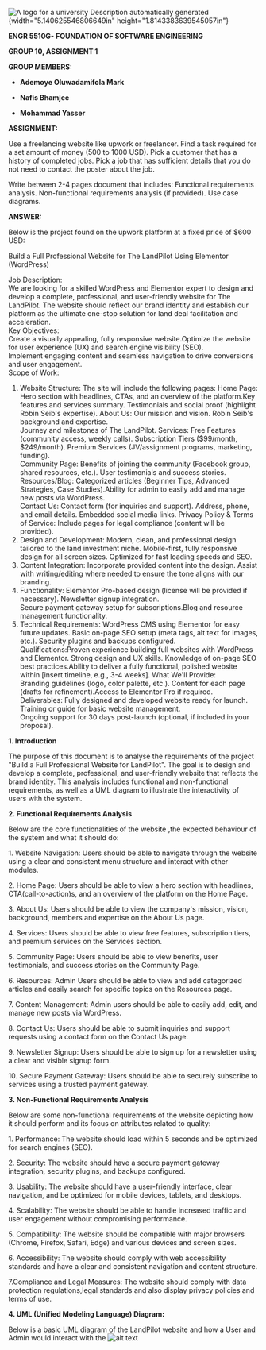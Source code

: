 ![A logo for a university Description automatically
generated](media/image1.jpg){width="5.140625546806649in"
height="1.8143383639545057in"}

**ENGR 5510G- FOUNDATION OF SOFTWARE ENGINEERING**

**GROUP 10, ASSIGNMENT 1**

**GROUP MEMBERS:**

- **Ademoye Oluwadamifola Mark**

- **Nafis Bhamjee**

- **Mohammad Yasser**

**ASSIGNMENT:**

Use a freelancing website like upwork or freelancer. Find a task
required for a set amount of money (500 to 1000 USD). Pick a customer
that has a history of completed jobs. Pick a job that has sufficient
details that you do not need to contact the poster about the job.

Write between 2-4 pages document that includes: Functional requirements
analysis. Non-functional requirements analysis (if provided). Use case
diagrams.

**ANSWER:**

Below is the project found on the upwork platform at a fixed price of
\$600 USD:

Build a Full Professional Website for The LandPilot Using Elementor
(WordPress)

Job Description:  
We are looking for a skilled WordPress and Elementor expert to design
and develop a complete, professional, and user-friendly website for The
LandPilot. The website should reflect our brand identity and establish
our platform as the ultimate one-stop solution for land deal
facilitation and acceleration.  
Key Objectives:  
Create a visually appealing, fully responsive website.Optimize the
website for user experience (UX) and search engine visibility (SEO).  
Implement engaging content and seamless navigation to drive conversions
and user engagement.  
Scope of Work:  
1. Website Structure: The site will include the following pages: Home
Page: Hero section with headlines, CTAs, and an overview of the
platform.Key features and services summary. Testimonials and social
proof (highlight Robin Seib's expertise). About Us: Our mission and
vision. Robin Seib's background and expertise.  
Journey and milestones of The LandPilot. Services: Free Features
(community access, weekly calls). Subscription Tiers (\$99/month,
\$249/month). Premium Services (JV/assignment programs, marketing,
funding).  
Community Page: Benefits of joining the community (Facebook group,
shared resources, etc.). User testimonials and success stories.  
Resources/Blog: Categorized articles (Beginner Tips, Advanced
Strategies, Case Studies).Ability for admin to easily add and manage new
posts via WordPress.  
Contact Us: Contact form (for inquiries and support). Address, phone,
and email details. Embedded social media links. Privacy Policy & Terms
of Service: Include pages for legal compliance (content will be
provided).  
2. Design and Development: Modern, clean, and professional design
tailored to the land investment niche. Mobile-first, fully responsive
design for all screen sizes. Optimized for fast loading speeds and
SEO.  
3. Content Integration: Incorporate provided content into the design.
Assist with writing/editing where needed to ensure the tone aligns with
our branding.  
4. Functionality: Elementor Pro-based design (license will be provided
if necessary). Newsletter signup integration.  
Secure payment gateway setup for subscriptions.Blog and resource
management functionality.  
5. Technical Requirements: WordPress CMS using Elementor for easy future
updates. Basic on-page SEO setup (meta tags, alt text for images, etc.).
Security plugins and backups configured.  
Qualifications:Proven experience building full websites with WordPress
and Elementor. Strong design and UX skills. Knowledge of on-page SEO
best practices.Ability to deliver a fully functional, polished website
within \[insert timeline, e.g., 3-4 weeks\]. What We'll Provide:  
Branding guidelines (logo, color palette, etc.). Content for each page
(drafts for refinement).Access to Elementor Pro if required.  
Deliverables: Fully designed and developed website ready for launch.
Training or guide for basic website management.  
Ongoing support for 30 days post-launch (optional, if included in your
proposal).

**1. Introduction**

The purpose of this document is to analyse the requirements of the
project "Build a Full Professional Website for LandPilot". The goal is
to design and develop a complete, professional, and user-friendly
website that reflects the brand identity. This analysis includes
functional and non-functional requirements, as well as a UML diagram to
illustrate the interactivity of users with the system.

**2. Functional Requirements Analysis**

Below are the core functionalities of the website ,the expected
behaviour of the system and what it should do:

1\. Website Navigation: Users should be able to navigate through the
website using a clear and consistent menu structure and interact with
other modules.

2\. Home Page: Users should be able to view a hero section with
headlines, CTA(call-to-action)s, and an overview of the platform on the
Home Page.

3\. About Us: Users should be able to view the company\'s mission,
vision, background, members and expertise on the About Us page.

4\. Services: Users should be able to view free features, subscription
tiers, and premium services on the Services section.

5\. Community Page: Users should be able to view benefits, user
testimonials, and success stories on the Community Page.

6\. Resources: Admin Users should be able to view and add categorized
articles and easily search for specific topics on the Resources page.

7\. Content Management: Admin users should be able to easily add, edit,
and manage new posts via WordPress.

8\. Contact Us: Users should be able to submit inquiries and support
requests using a contact form on the Contact Us page.

9\. Newsletter Signup: Users should be able to sign up for a newsletter
using a clear and visible signup form.

10\. Secure Payment Gateway: Users should be able to securely subscribe
to services using a trusted payment gateway.

**3. Non-Functional Requirements Analysis**

Below are some non-functional requirements of the website depicting how
it should perform and its focus on attributes related to quality:

1\. Performance: The website should load within 5 seconds and be
optimized for search engines (SEO).

2\. Security: The website should have a secure payment gateway
integration, security plugins, and backups configured.

3\. Usability: The website should have a user-friendly interface, clear
navigation, and be optimized for mobile devices, tablets, and desktops.

4\. Scalability: The website should be able to handle increased traffic
and user engagement without compromising performance.

5\. Compatibility: The website should be compatible with major browsers
(Chrome, Firefox, Safari, Edge) and various devices and screen sizes.

6\. Accessibility: The website should comply with web accessibility
standards and have a clear and consistent navigation and content
structure.

7.Compliance and Legal Measures: The website should comply with data
protection regulations,legal standards and also display privacy policies
and terms of use.

**4. UML (Unified Modeling Language) Diagram:**

Below is a basic UML diagram of the LandPilot website and how a User and
Admin would interact with the
![alt text]([http://url/to/img.png](https://github.com/MohammadYasserZaki/Foundations-of-SE-group-10-Project/blob/master/UML.jpeg))
